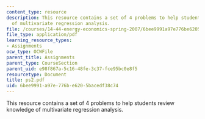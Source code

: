 ```yaml
---
content_type: resource
description: This resource contains a set of 4 problems to help students review knowledge
  of multivariate regression analysis.
file: /courses/14-44-energy-economics-spring-2007/6bee9991a97e776be6205bacedf38c74_ps2.pdf
file_type: application/pdf
learning_resource_types:
- Assignments
ocw_type: OCWFile
parent_title: Assignments
parent_type: CourseSection
parent_uid: e98f867a-5c16-48fe-3c37-fce95bc0e8f5
resourcetype: Document
title: ps2.pdf
uid: 6bee9991-a97e-776b-e620-5bacedf38c74
---
```

This resource contains a set of 4 problems to help students review knowledge of multivariate regression analysis.

